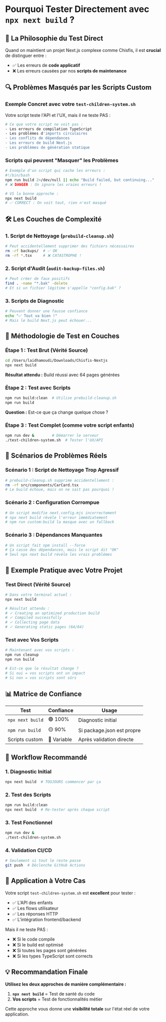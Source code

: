# Pourquoi Tester Directement avec `npx next build` ?

## 🎯 La Philosophie du Test Direct

Quand on maintient un projet Next.js complexe comme Chisfis, il est **crucial** de distinguer entre :
- ✅ Les erreurs de **code applicatif**
- ❌ Les erreurs causées par nos **scripts de maintenance**

## 🔍 Problèmes Masqués par les Scripts Custom

### Exemple Concret avec votre `test-children-system.sh`

Votre script teste l'API et l'UX, mais il ne teste PAS :
```bash
# Ce que votre script ne voit pas :
- Les erreurs de compilation TypeScript
- Les problèmes d'imports circulaires
- Les conflits de dépendances
- Les erreurs de build Next.js
- Les problèmes de génération statique
```

### Scripts qui peuvent "Masquer" les Problèmes

```bash
# Exemple d'un script qui cache les erreurs :
#!/bin/bash
npm run build 2>/dev/null || echo "Build failed, but continuing..."
# ❌ DANGER : On ignore les vraies erreurs !

# VS la bonne approche :
npx next build
# ✅ CORRECT : On voit tout, rien n'est masqué
```

## 🛠️ Les Couches de Complexité

### 1. Script de Nettoyage (`prebuild-cleanup.sh`)
```bash
# Peut accidentellement supprimer des fichiers nécessaires
rm -rf backups/  # ✅ OK
rm -rf *.tsx     # ❌ CATASTROPHE !
```

### 2. Script d'Audit (`audit-backup-files.sh`)
```bash
# Peut créer de faux positifs
find . -name "*.bak" -delete
# Et si un fichier légitime s'appelle "config.bak" ?
```

### 3. Scripts de Diagnostic
```bash
# Peuvent donner une fausse confiance
echo "✅ Tout va bien !"
# Mais le build Next.js peut échouer...
```

## 🎯 Méthodologie de Test en Couches

### Étape 1 : Test Brut (Vérité Source)
```bash
cd /Users/laidhamoudi/Downloads/Chisfis-Nextjs
npx next build
```
**Résultat attendu :** Build réussi avec 64 pages générées

### Étape 2 : Test avec Scripts
```bash
npm run build:clean  # Utilise prebuild-cleanup.sh
npm run build
```
**Question :** Est-ce que ça change quelque chose ?

### Étape 3 : Test Complet (comme votre script enfants)
```bash
npm run dev &        # Démarrer le serveur
./test-children-system.sh  # Tester l'UX/API
```

## 🚨 Scénarios de Problèmes Réels

### Scénario 1 : Script de Nettoyage Trop Agressif
```bash
# prebuild-cleanup.sh supprime accidentellement :
rm -rf src/components/CarCard.tsx
# Le build échoue, mais on ne sait pas pourquoi !
```

### Scénario 2 : Configuration Corrompue
```bash
# Un script modifie next.config.mjs incorrectement
# npx next build révèle l'erreur immédiatement
# npm run custom:build la masque avec un fallback
```

### Scénario 3 : Dépendances Manquantes
```bash
# Un script fait npm install --force
# Ça casse des dépendances, mais le script dit "OK"
# Seul npx next build révèle les vrais problèmes
```

## 🔧 Exemple Pratique avec Votre Projet

### Test Direct (Vérité Source)
```bash
# Dans votre terminal actuel :
npx next build

# Résultat attendu :
# ✓ Creating an optimized production build
# ✓ Compiled successfully
# ✓ Collecting page data
# ✓ Generating static pages (64/64)
```

### Test avec Vos Scripts
```bash
# Maintenant avec vos scripts :
npm run cleanup
npm run build

# Est-ce que le résultat change ?
# Si oui = vos scripts ont un impact
# Si non = vos scripts sont sûrs
```

## 📊 Matrice de Confiance

| Test | Confiance | Usage |
|------|-----------|-------|
| `npx next build` | 🟢 100% | Diagnostic initial |
| `npm run build` | 🟡 90% | Si package.json est propre |
| Scripts custom | 🔴 Variable | Après validation directe |

## 🎯 Workflow Recommandé

### 1. Diagnostic Initial
```bash
npx next build  # TOUJOURS commencer par ça
```

### 2. Test des Scripts
```bash
npm run build:clean
npx next build  # Re-tester après chaque script
```

### 3. Test Fonctionnel
```bash
npm run dev &
./test-children-system.sh
```

### 4. Validation CI/CD
```bash
# Seulement si tout le reste passe
git push  # Déclenche GitHub Actions
```

## 🚀 Application à Votre Cas

Votre script `test-children-system.sh` est **excellent** pour tester :
- ✅ L'API des enfants
- ✅ Les flows utilisateur
- ✅ Les réponses HTTP
- ✅ L'intégration frontend/backend

Mais il ne teste PAS :
- ❌ Si le code compile
- ❌ Si le build est optimisé
- ❌ Si toutes les pages sont générées
- ❌ Si les types TypeScript sont corrects

## 💡 Recommandation Finale

**Utilisez les deux approches de manière complémentaire :**

1. **`npx next build`** = Test de santé du code
2. **Vos scripts** = Test de fonctionnalités métier

Cette approche vous donne une **visibilité totale** sur l'état réel de votre application.
